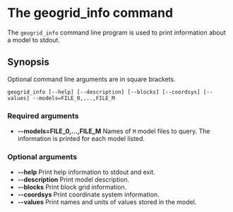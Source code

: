# The geogrid_info command

The `geogrid_info` command line program is used to print information
about a model to stdout.

## Synopsis

Optional command line arguments are in square brackets.

```
geogrid_info [--help] [--description] [--blocks] [--coordsys] [--values] --models=FILE_0,...,FILE_M
```

### Required arguments

* **--models=FILE_0,...,FILE_M** Names of `M` model files to query. The
  information is printed for each model listed.

### Optional arguments

* **--help** Print help information to stdout and exit.
* **--description** Print model description.
* **--blocks** Print block grid information.
* **--coordsys** Print coordinate system information.
* **--values** Print names and units of values stored in the model.

